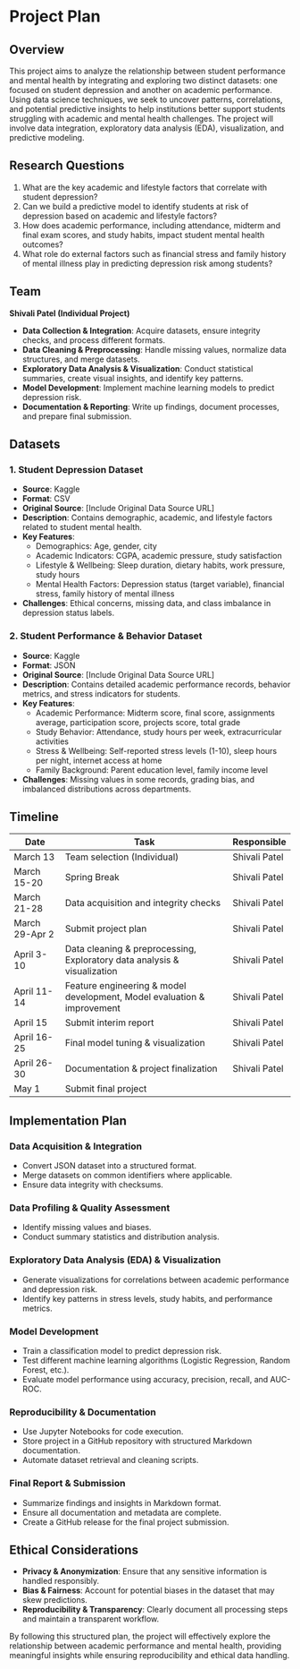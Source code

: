 # Project Plan

## Overview
This project aims to analyze the relationship between student performance and mental health by integrating and exploring two distinct datasets: one focused on student depression and another on academic performance. Using data science techniques, we seek to uncover patterns, correlations, and potential predictive insights to help institutions better support students struggling with academic and mental health challenges. The project will involve data integration, exploratory data analysis (EDA), visualization, and predictive modeling.

## Research Questions
1. What are the key academic and lifestyle factors that correlate with student depression?
2. Can we build a predictive model to identify students at risk of depression based on academic and lifestyle factors?
3. How does academic performance, including attendance, midterm and final exam scores, and study habits, impact student mental health outcomes?
4. What role do external factors such as financial stress and family history of mental illness play in predicting depression risk among students?

## Team
**Shivali Patel (Individual Project)**
- **Data Collection & Integration**: Acquire datasets, ensure integrity checks, and process different formats.
- **Data Cleaning & Preprocessing**: Handle missing values, normalize data structures, and merge datasets.
- **Exploratory Data Analysis & Visualization**: Conduct statistical summaries, create visual insights, and identify key patterns.
- **Model Development**: Implement machine learning models to predict depression risk.
- **Documentation & Reporting**: Write up findings, document processes, and prepare final submission.

## Datasets
### 1. Student Depression Dataset
- **Source**: Kaggle
- **Format**: CSV
- **Original Source**: [Include Original Data Source URL]
- **Description**: Contains demographic, academic, and lifestyle factors related to student mental health.
- **Key Features**:
  - Demographics: Age, gender, city
  - Academic Indicators: CGPA, academic pressure, study satisfaction
  - Lifestyle & Wellbeing: Sleep duration, dietary habits, work pressure, study hours
  - Mental Health Factors: Depression status (target variable), financial stress, family history of mental illness
- **Challenges**: Ethical concerns, missing data, and class imbalance in depression status labels.

### 2. Student Performance & Behavior Dataset
- **Source**: Kaggle
- **Format**: JSON
- **Original Source**: [Include Original Data Source URL]
- **Description**: Contains detailed academic performance records, behavior metrics, and stress indicators for students.
- **Key Features**:
  - Academic Performance: Midterm score, final score, assignments average, participation score, projects score, total grade
  - Study Behavior: Attendance, study hours per week, extracurricular activities
  - Stress & Wellbeing: Self-reported stress levels (1-10), sleep hours per night, internet access at home
  - Family Background: Parent education level, family income level
- **Challenges**: Missing values in some records, grading bias, and imbalanced distributions across departments.

## Timeline
| Date           | Task                                                                       | Responsible   |
| -------------- | -------------------------------------------------------------------------- | ------------- |
| March 13       | Team selection (Individual)                                                | Shivali Patel |
| March 15-20    | Spring Break                                                               | Shivali Patel |
| March 21-28    | Data acquisition and integrity checks                                      | Shivali Patel |
| March 29-Apr 2 | Submit project plan                                                        | Shivali Patel |
| April 3-10     | Data cleaning & preprocessing, Exploratory data analysis & visualization    | Shivali Patel |
| April 11-14    | Feature engineering & model development, Model evaluation & improvement    | Shivali Patel |
| April 15       | Submit interim report                                                      | Shivali Patel |
| April 16-25    | Final model tuning & visualization                                         | Shivali Patel |
| April 26-30    | Documentation & project finalization                                       | Shivali Patel |
| May 1          | Submit final project  

## Implementation Plan 
### Data Acquisition & Integration
- Convert JSON dataset into a structured format.
- Merge datasets on common identifiers where applicable.
- Ensure data integrity with checksums.

### Data Profiling & Quality Assessment
- Identify missing values and biases.
- Conduct summary statistics and distribution analysis.

### Exploratory Data Analysis (EDA) & Visualization
- Generate visualizations for correlations between academic performance and depression risk.
- Identify key patterns in stress levels, study habits, and performance metrics.

### Model Development
- Train a classification model to predict depression risk.
- Test different machine learning algorithms (Logistic Regression, Random Forest, etc.).
- Evaluate model performance using accuracy, precision, recall, and AUC-ROC.

### Reproducibility & Documentation
- Use Jupyter Notebooks for code execution.
- Store project in a GitHub repository with structured Markdown documentation.
- Automate dataset retrieval and cleaning scripts.

### Final Report & Submission
- Summarize findings and insights in Markdown format.
- Ensure all documentation and metadata are complete.
- Create a GitHub release for the final project submission.

## Ethical Considerations
- **Privacy & Anonymization**: Ensure that any sensitive information is handled responsibly.
- **Bias & Fairness**: Account for potential biases in the dataset that may skew predictions.
- **Reproducibility & Transparency**: Clearly document all processing steps and maintain a transparent workflow.

By following this structured plan, the project will effectively explore the relationship between academic performance and mental health, providing meaningful insights while ensuring reproducibility and ethical data handling.